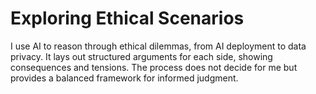 # Exploring Ethical Scenarios

I use AI to reason through ethical dilemmas, from AI deployment to data privacy. It lays out structured arguments for each side, showing consequences and tensions. The process does not decide for me but provides a balanced framework for informed judgment.

